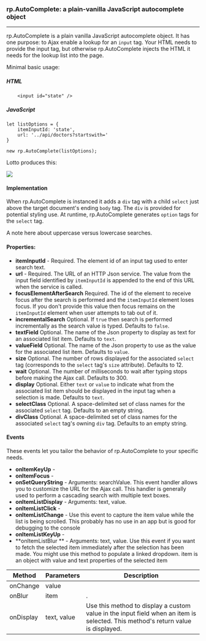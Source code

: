 

### rp.AutoComplete: a plain-vanilla JavaScript autocomplete object

---

rp.AutoComplete is a plain vanilla JavaScript autocomplete object. It has one purpose: to Ajax enable a lookup for an `input` tag. Your HTML needs to provide the input tag, but otherwise rp.AutoComplete injects the HTML it needs for the lookup list into the page.  

Minimal basic usage:

##### HTML

        <input id="state" />

##### JavaScript 

	let listOptions = {
	    itemInputId: 'state',         
	    url: '../api/doctors?startswith='
	}  

	new rp.AutoComplete(listOptions);

Lotto produces this:

![](https://rogerpence.com/storage/images/autocomplete.2458181.59358.png?1)

#### Implementation

When rp.AutoComplete is instanced it adds a `div` tag with a child `select` just above the target document's ending `body` tag. The `div` is provided for potential styling use. At runtime, rp.AutoComplete generates `option` tags for the `select` tag.

A note here about uppercase versus lowercase searches.    

#### Properties: 

* **itemInputId** - Required. The element id of an input tag used to enter search text.
* **url** - Required. The URL of an HTTP Json service. The value from the input field identified by `itemInputId` is appended to the end of this URL when the service is called. 
* **focusElementAfterSearch** Required. The id of the element to receive focus after the search is performed and the `itemInputId` element loses focus. If you don't provide this value then focus remains on the `itemInputId` element when user attempts to tab out of it. 
* **incrementalSearch** Optional. If `true` then search is performed incrementally as the search value is typed. Defaults to `false`.
* **textField** Optional. The name of the Json property to display as text for an associated list item. Defaults to `text`.
* **valueField** Optional. The name of the Json property to use as the value for the associated list item. Defaults to `value`. 
* **size** Optional. The number of rows displayed for the associated `select` tag (corresponds to the `select` tag's `size` attribute). Defaults to 12.
* **wait** Optional. The number of milliseconds to wait after typing stops before making the Ajax call. Defaults to 300.
* **display** Optional. Either `text` or `value` to indicate what from the associated list item should be displayed in the input tag when a selection is made. Defaults to `text`. 
* **selectClass** Optional. A space-delimited set of class names for the associated `select` tag. Defaults to an empty string.
* **divClass** Optional. A space-delimited set of class names for the associated `select` tag's owning `div` tag. Defaults to an empty string. 

#### Events

These events let you tailor the behavior of rp.AutoComplete to your specific needs.
  
* **onItemKeyUp** - 
* **onItemFocus** -  
* **onSetQueryString** - Arguments: searchValue. This event handler allows you to customize the URL for the Ajax call. This handler is generally used to perform a cascading search with multiple text boxes. 
* **onItemListDisplay** - Arguments: text, value.  
* **onItemListClick** - 
* **onItemListChange** - Use this event to capture the item value while the list is being scrolled. This probably has no use in an app but is good for debugging to the console 
* **onItemListKeyUp** - 
* **onItemListBlur ** - Arguments: text, value. Use this event if you want to fetch the selected item immediately after the selection has been made. You might use this method to populate a linked dropdown. item is an object with value and text properties of the selected item 


|Method|Parameters|Description|
|--|--|--|
|onChange|value||
|onBlur|item|.|
|onDisplay|text, value|Use this method to display a custom value in the input field when an item is selected. This method's return value is displayed.|


